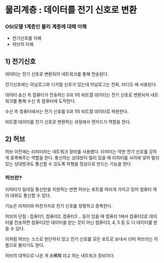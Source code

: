 # 물리계층 : 데이터를 전기 신호로 변환

### OSI모델 1계층인 물리 계층에 대해 이해
* 전기신호를 이해
* 허브의 이해

## 1) 전기신호
데이터는 전기 신호로 변환되어 네트워크를 통해 전송된다.

전기신호에는 아날로그와 디지털 신호가 있는데
아날로그는 전화, 라디오 에 사용된다.

데이터 송신 측 컴퓨터가 전송하는 0과 1의 비트열 데이터는 전기 신호로 변환되어 네트워크를 통해 수신 측 컴퓨터에 도착한다.

수신 측 컴퓨터에서는 전기 신호를 0과 1의 비트열 데이터로 복원한다.

비트열 데이터를 전기 신호로 변환하는 과정에서 랜카드가 역할을 한다.


## 2) 허브
허브 이전에는 리피터라는 네트워크 장비를 사용했다.
리피터는 약한 전기 신호를 강하게 증폭해주는 역할을 한다.
통신하는 상대방이 멀리 있을 때 리피터를 사이에 넣어 멀리 있는 상대방과도 통신할 수 있도록 파형을 정상으로 만드는 기능을 한다.

### 허브란?
리피터가 일대일 통신만을 지원하는 반면 허브는 포트를 여러개 가지고 있어 컴퓨터 여러 대와도 통신할 수 있다.

기능은 리피터와 마찬가지로 전기 신호를 정형하고 증폭한다.

허브의 단점 : 컴퓨터1, 컴퓨터2, 컴퓨터3 .. 등이 있을 때
컴퓨터 1에서 컴퓨터2로 데이터를 전송하면 컴퓨터2만 데이터를 받는 것이 아닌 컴퓨터3, 4, 5 등 도 다 데이터를 받을 수 있다. 

이처럼 허브는 스스로 판단하지 않고 전기 신호를 모든 포트로 보내서 더미 허브라는 이름으로 불리기도 한다.

허브의 대책으로 나온 게 **스위치** 라고 하는 네트워크 장비이다.




